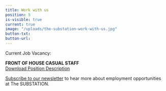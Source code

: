 ```yaml
---
title: Work with us
position: 5
is-visible: true
current: true
image: "/uploads/the-substation-work-with-us.jpg"
button-txt: 
button-url: 
---
```


Current Job Vacancy: <br> 

**FRONT OF HOUSE CASUAL STAFF** <br> 
[Download Position Description ](/uploads/Casual%20PD's%202018.pdf)

[Subscribe to our newsletter](https://thesubstation.us5.list-manage.com/subscribe/post?u=21cfc09295377f72f03e377c6&id=f0c98b414b) to hear more about employment opportunities at The SUBSTATION. 

